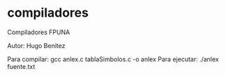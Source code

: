 compiladores
============

Compiladores FPUNA

Autor: Hugo Benitez

Para compilar: gcc anlex.c tablaSimbolos.c -o anlex
Para ejecutar: ./anlex fuente.txt
